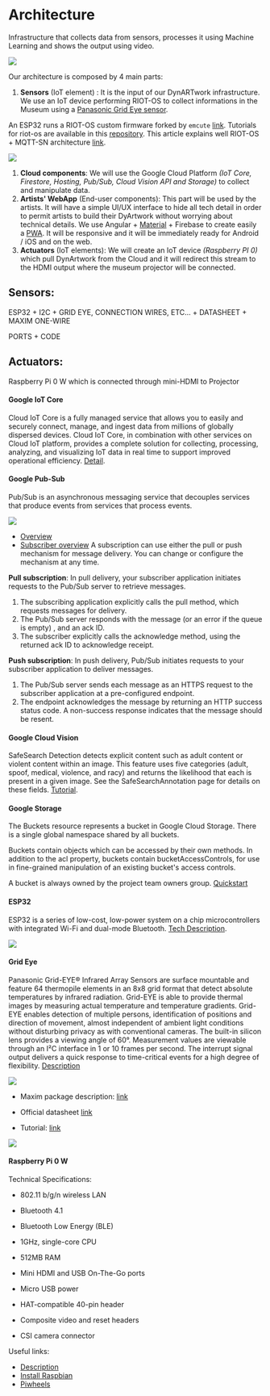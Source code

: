 # Architecture
Infrastructure that collects data from sensors, processes it using Machine Learning and shows the output using video.

![](assets/final_architecture.png)


Our architecture is composed by 4 main parts:
1. **Sensors** (IoT element) : It is the input of our DynARTwork infrastructure. We use an IoT device performing RIOT-OS to collect informations in the Museum using a  [Panasonic Grid Eye sensor](https://industrial.panasonic.com/ww/products/sensors/built-in-sensors/grid-eye).

An ESP32 runs a RIOT-OS custom firmware forked by `emcute` [link](https://riot-os.org/api/group__net__emcute.html).
Tutorials for riot-os are available in this [repository](https://github.com/fcolasante/thingsboard-tutorial). This article  explains well RIOT-OS + MQTT-SN architecture [link](https://medium.com/@colasante.francesco/2-how-to-develop-an-iot-device-connected-to-thingsboard-using-riot-os-and-mqtt-sn-c4ccbe40dae7).



![](assets/2020_0710_160314.png)

1. **Cloud components**: We will use the Google Cloud Platform *(IoT Core, Firestore, Hosting, Pub/Sub, Cloud Vision API and Storage)* to collect and manipulate data.
2. **Artists' WebApp** (End-user components): This part will be used by the artists. It will have a simple UI/UX interface to hide all tech detail in order to permit artists to build their DyArtwork without worrying about technical details.
    We use Angular + [Material](https://material.angular.io/) + Firebase to create easily a [PWA](https://web.dev/progressive-web-apps/). It will be responsive and it will be immediately ready for Android / iOS and on the web.
3. **Actuators** (IoT elements): We will create an IoT device *(Raspberry PI 0)* which pull DynArtwork from the Cloud and it will redirect this stream to the HDMI output where the museum projector will be connected.

## Sensors:
ESP32 + I2C  + GRID EYE, CONNECTION WIRES, ETC... + DATASHEET + MAXIM ONE-WIRE

PORTS + CODE



## Actuators:
Raspberry Pi 0 W which is connected through mini-HDMI to Projector



#### Google IoT Core
Cloud IoT Core is a fully managed service that allows you to easily and securely connect, manage, and ingest data from millions of globally dispersed devices. Cloud IoT Core, in combination with other services on Cloud IoT platform, provides a complete solution for collecting, processing, analyzing, and visualizing IoT data in real time to support improved operational efficiency.
[Detail](https://cloud.google.com/iot-core).

#### Google Pub-Sub
Pub/Sub is an asynchronous messaging service that decouples services that produce events from services that process events.

![](assets/pub_sub_flow.svg)
- [Overview](https://cloud.google.com/pubsub/docs/overview)
- [Subscriber overview](https://cloud.google.com/pubsub/docs/subscriber)
A subscription can use either the pull or push mechanism for message delivery. You can change or configure the mechanism at any time.

**Pull subscription**: 
In pull delivery, your subscriber application initiates requests to the Pub/Sub server to retrieve messages.

1. The subscribing application explicitly calls the pull method, which requests messages for delivery.
2. The Pub/Sub server responds with the message (or an error if the queue is empty) , and an ack ID.
3. The subscriber explicitly calls the acknowledge method, using the returned ack ID to acknowledge receipt.

**Push subscription**:
In push delivery, Pub/Sub initiates requests to your subscriber application to deliver messages.

1. The Pub/Sub server sends each message as an HTTPS request to the subscriber application at a pre-configured endpoint.
2. The endpoint acknowledges the message by returning an HTTP success status code. A non-success response indicates that the message should be resent.


#### Google Cloud Vision

SafeSearch Detection detects explicit content such as adult content or violent content within an image. This feature uses five categories (adult, spoof, medical, violence, and racy) and returns the likelihood that each is present in a given image. See the SafeSearchAnnotation page for details on these fields.
[Tutorial](https://cloud.google.com/vision/docs/detecting-safe-search#vision_safe_search_detection-python).


#### Google Storage
The Buckets resource represents a bucket in Google Cloud Storage. There is a single global namespace shared by all buckets. 

Buckets contain objects which can be accessed by their own methods. In addition to the acl property, buckets contain bucketAccessControls, for use in fine-grained manipulation of an existing bucket's access controls.

A bucket is always owned by the project team owners group.
[Quickstart](https://cloud.google.com/storage/docs/quickstart-console)

#### ESP32
ESP32 is a series of low-cost, low-power system on a chip microcontrollers with integrated Wi-Fi and dual-mode Bluetooth. [Tech Description](https://duino4projects.com/esp32-wroom-32-esp-wroom-32/).

![](assets/ESP32-WROOM-32-ESP-WROOM-32.png)

#### Grid Eye
Panasonic Grid-EYE® Infrared Array Sensors are surface mountable and feature 64 thermopile elements in an 8x8 grid format that detect absolute temperatures by infrared radiation. Grid-EYE is able to provide thermal images by measuring actual temperature and temperature gradients. Grid-EYE enables detection of multiple persons, identification of positions and direction of movement, almost independent of ambient light conditions without disturbing privacy as with conventional cameras. The built-in silicon lens provides a viewing angle of 60°. Measurement values are viewable through an I²C interface in 1 or 10 frames per second. The interrupt signal output delivers a quick response to time-critical events for a high degree of flexibility.
[Description](https://www.mouser.it/new/panasonic/panasonic-grid-eye-infrared-array-sensors/)

![](assets/grid_eye_schema.png)

- Maxim package description: [link](http://www.farnell.com/datasheets/2286996.pdf)
- Official datasheet [link](https://cdn.sparkfun.com/assets/4/1/c/0/1/Grid-EYE_Datasheet.pdf)

- Tutorial: [link](https://www.14core.com/wiring-the-ir-thermal-amg88xx-grid-eye-thermopile-infrared-array-sensor-with-microcontroller/)

![](assets/grid_eye_schematics.png)

#### Raspberry Pi 0 W

Technical Specifications:

- 802.11 b/g/n wireless LAN
- Bluetooth 4.1
- Bluetooth Low Energy (BLE)

- 1GHz, single-core CPU
- 512MB RAM
- Mini HDMI and USB On-The-Go ports
- Micro USB power
- HAT-compatible 40-pin header
- Composite video and reset headers
- CSI camera connector

Useful links:
- [Description](https://www.raspberrypi.org/products/raspberry-pi-zero-w/)
- [Install Raspbian](https://www.raspberrypi.org/documentation/installation/installing-images/)
- [Piwheels](https://www.piwheels.org/)

